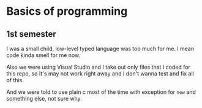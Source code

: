 # Basics of programming
## 1st semester
I was a small child, low-level typed language was too much for me. I mean code kinda smell for me now.

Also we were using Visual Studio and I take out only files that I coded for this repo, so It's may not work right away and I don't wanna test and fix all of this.

And we were told to use plain c most of the time with exception for `new` and something else, not sure why.
